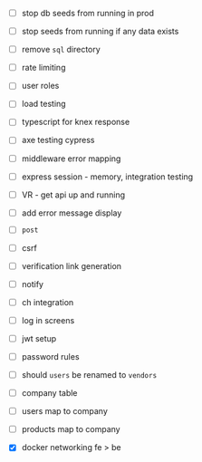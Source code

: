 - [ ] stop db seeds from running in prod
- [ ] stop seeds from running if any data exists
- [ ] remove `sql` directory
- [ ] rate limiting
- [ ] user roles 
- [ ] load testing
- [ ] typescript for knex response

- [ ] axe testing cypress

- [ ] middleware error mapping
- [ ] express session - memory, integration testing

- [ ] VR - get api up and running
- [ ] add error message display
- [ ] `post`
- [ ] csrf

- [ ] verification link generation

- [ ] notify
- [ ] ch integration

- [ ] log in screens
- [ ] jwt setup

- [ ] password rules
- [ ] should `users` be renamed to `vendors`


- [ ] company table
- [ ] users map to company
- [ ] products map to company


- [x] docker networking fe > be
